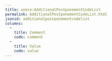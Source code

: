 ```yaml
---
title: unece:AdditionalPostponementCodeList
permalink: AdditionalPostponementCodeList.html
jsonid: additionalpostponementcodelist
columns:
  - 
    title: Comment
    code: comment
  - 
    title: Value
    code: value
---
```

